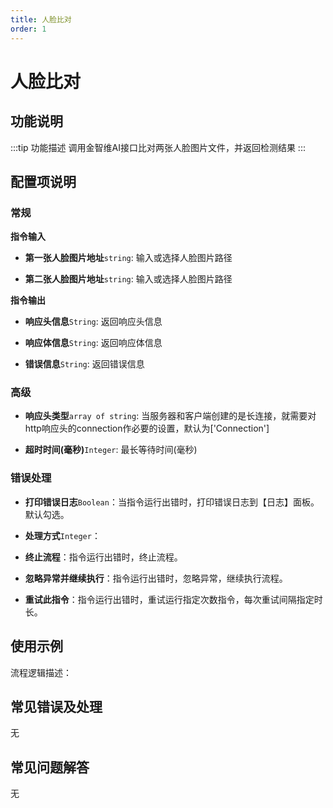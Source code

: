 ```yaml
---
title: 人脸比对
order: 1
---
```


# 人脸比对

## 功能说明

:::tip 功能描述
调用金智维AI接口比对两张人脸图片文件，并返回检测结果
:::

## 配置项说明

### 常规

**指令输入**

- **第一张人脸图片地址**`string`: 输入或选择人脸图片路径

- **第二张人脸图片地址**`string`: 输入或选择人脸图片路径


**指令输出**

- **响应头信息**`String`: 返回响应头信息

- **响应体信息**`String`: 返回响应体信息

- **错误信息**`String`: 返回错误信息

### 高级

- **响应头类型**`array of string`: 当服务器和客户端创建的是长连接，就需要对http响应头的connection作必要的设置，默认为['Connection']

- **超时时间(毫秒)**`Integer`: 最长等待时间(毫秒)

### 错误处理

- **打印错误日志**`Boolean`：当指令运行出错时，打印错误日志到【日志】面板。默认勾选。

- **处理方式**`Integer`：

 - **终止流程**：指令运行出错时，终止流程。

 - **忽略异常并继续执行**：指令运行出错时，忽略异常，继续执行流程。

 - **重试此指令**：指令运行出错时，重试运行指定次数指令，每次重试间隔指定时长。

## 使用示例

流程逻辑描述：

## 常见错误及处理

无

## 常见问题解答

无

